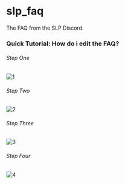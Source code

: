 # slp_faq
The FAQ from the SLP Discord.

### Quick Tutorial: How do i edit the FAQ?
###### Step One
![1](https://image.prntscr.com/image/O29OhevdRPmh-hV-UgvnwQ.png)
###### Step Two
![2](https://image.prntscr.com/image/w3e4Ax_LTMuzfXHeP0fXug.png)
###### Step Three
![3](https://image.prntscr.com/image/wkzyj2xsThm26XPPyjtppA.png)
###### Step Four
![4](https://image.prntscr.com/image/WIBJRX_QRf2Rf3u57KqSzA.png)
